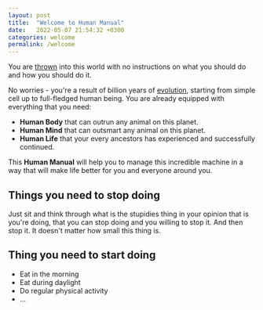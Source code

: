 ```yaml
---
layout: post
title:  "Welcome to Human Manual"
date:   2022-05-07 21:54:32 +0300
categories: welcome
permalink: /welcome
---
```

 
You are [thrown](https://en.wikipedia.org/wiki/Thrownness) into this world with no instructions on what you should do and how you should do it.

No worries - you're a result of billion years of [evolution](https://en.wikipedia.org/wiki/Evolution), starting from simple cell up to full-fledged human being.
You are already equipped with everything that you need:
- **Human Body** that can outrun any animal on this planet.
- **Human Mind** that can outsmart any animal on this planet.
- **Human Life** that your every ancestors has experienced and successfully continued.

This **Human Manual** will help you to manage this incredible machine in a way that will make life better for you and everyone around you. 

## Things you need to stop doing
Just sit and think through what is the stupidies thing in your opinion that is you're doing, that you can stop doing and you willing to stop it. And then stop it.
It doesn't matter how small this thing is.

## Thing you need to start doing
- Eat in the morning
- Eat during daylight 
- Do regular physical activity
- ...
